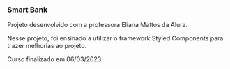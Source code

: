 ### Smart Bank

Projeto desenvolvido com a professora Eliana Mattos da Alura.

Nesse projeto, foi ensinado a utilizar o framework Styled Components para trazer melhorias ao projeto.

Curso finalizado em 06/03/2023.
